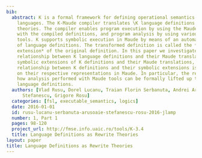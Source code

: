```yaml
---
bib:
  abstract: K is a formal framework for defining operational semantics of programming
    languages. The K-Maude compiler translates \K language definitions to Maude rewrite
    theories. The compiler enables program execution by using the Maude rewrite engine
    with the compiled definitions, and program analysis by using various Maude analysis
    tools. K supports symbolic execution in Maude by means of an automatic transformation
    of language definitions. The transformed definition is called the *\em symbolic
    extension* of the original definition. In this paper we investigate the theoretical
    relationship between K language definitions and their Maude translations, between
    symbolic extensions of K definitions and their Maude translations, and how the
    relationship between K definitions and their symbolic extensions is reflected
    on their respective representations in Maude. In particular, the results show
    how analysis performed with Maude tools can be formally lifted up to the original
    language definitions.
  authors: [Vlad Rusu, Dorel Lucanu, Traian Florin Serbanuta, Andrei Arusoaie, Andrei
      Stefanescu, Grigore Rosu]
  categories: [fsl, executable_semantics, logics]
  date: 2016-01-01
  id: rusu-lucanu-serbanuta-arusoaie-stefanescu-rosu-2016-jlamp
  number: 1, Part 1
  pages: 98-120
  project_url: http://fmse.info.uaic.ro/tools/K-3.4
  title: Language Definitions as Rewrite Theories
layout: paper
title: Language Definitions as Rewrite Theories
---
```

